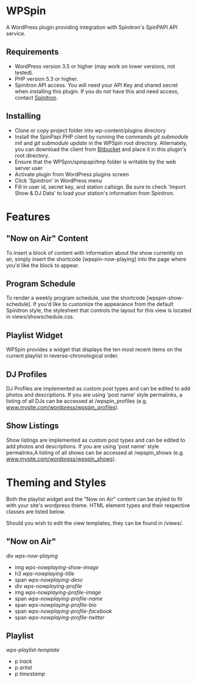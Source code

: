 WPSpin
======

A WordPress plugin providing integration with Spinitron's SpinPAPI API service.

## Requirements

- WordPress version 3.5 or higher (may work on lower versions, not tested).
- PHP version 5.3 or higher.
- Spinitron API access. You will need your API Key and shared secret when installing this plugin. If you do not 
have this and need access, contact [Spinitron](http://spinitron.com).

## Installing

- Clone or copy project folder into wp-content/plugins directory
- Install the SpinPapi PHP client by running the commands *git submodule init* and *git submodule update*
in the WPSpin root directory. Alternately, you can download the client from 
[Bitbucket](https://bitbucket.org/spinitron/spinpapi-php-client) and place it in this plugin's root directory.
- Ensure that the WPSpin/spinpapi/tmp folder is writable by the web server user
- Activate plugin from WordPress plugins screen
- Click 'Spinitron' in WordPress menu
- Fill in user id, secret key, and station callsign. Be sure to check 'Import Show & DJ Data' to load your station's 
information from Spinitron.

Features
========

## "Now on Air" Content

To insert a block of content with information about the show currently on air, simply insert the shortcode
[wpspin-now-playing] into the page where you'd like the block to appear. 

## Program Schedule

To render a weekly program schedule, use the shortcode [wpspin-show-schedule]. If you'd like to customize the appearance
from the default Spinitron style, the stylesheet that controls the layout for this view is located in views/showschedule.css.

## Playlist Widget

WPSpin provides a widget that displays the ten most recent items on the current playlist in reverse-chronological order.

## DJ Profiles

DJ Profiles are implemented as custom post types and can be edited to add photos and descriptions. If you are using
'post name' style permalinks, a listing of all DJs can be accessed at <your website url>/wpspin\_profiles 
(e.g. www.mysite.com/wordpress/wpspin_profiles).

## Show Listings

Show listings are implemented as custom post types and can be edited to add photos and descriptions. If you are using
'post name' style permalinks,A listing of all shows can be accessed at <your website url>/wpspin\_shows 
(e.g. www.mysite.com/wordpress/wpspin_shows).

Theming and Styles
==================

Both the playlist widget and the "Now on Air" content can be styled to fit with your site's wordpress theme.
HTML element types and their respective classes are listed below. 

Should you wish to edit the view templates, they can be found in /views/. 

## "Now on Air"
div *wps-now-playing*
- img *wps-nowplaying-show-image*
- h3 *wps-nowplaying-title*
- span *wps-nowplaying-desc*
- div *wps-nowplaying-profile*
- img *wps-nowplaying-profile-image*
- span *wps-nowplaying-profile-name*
- span *wps-nowplaying-profile-bio*
- span *wps-nowplaying-profile-facebook*
- span *wps-nowplaying-profile-twitter*

## Playlist
*wps-playlist-template*
- p *track*
- p *artist*
- p *timestamp*
